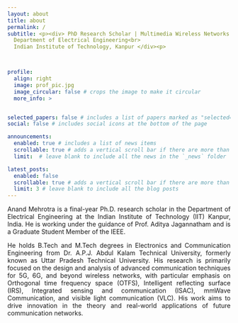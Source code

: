 ```yaml
---
layout: about
title: about
permalink: /
subtitle: <p><div> PhD Research Scholar | Multimedia Wireless Networks Lab |<br>
  Department of Electrical Engineering<br>
  Indian Institute of Technology, Kanpur </div><p>



profile:
  align: right
  image: prof_pic.jpg
  image_circular: false # crops the image to make it circular
  more_info: >


selected_papers: false # includes a list of papers marked as "selected={true}"
social: false # includes social icons at the bottom of the page

announcements:
  enabled: true # includes a list of news items
  scrollable: true # adds a vertical scroll bar if there are more than 3 news items
  limit:  # leave blank to include all the news in the `_news` folder

latest_posts:
  enabled: false
  scrollable: true # adds a vertical scroll bar if there are more than 3 new posts items
  limit: 3 # leave blank to include all the blog posts
---
```


<div style="text-align: justify;">
Anand Mehrotra is a final-year Ph.D. research scholar in the Department of Electrical Engineering at the Indian Institute of Technology (IIT) Kanpur, India. He is working under the guidance of Prof. Aditya Jagannatham and is a Graduate Student Member of the IEEE.

He holds B.Tech and M.Tech degrees in Electronics and Communication Engineering from Dr. A.P.J. Abdul Kalam Technical University, formerly known as Uttar Pradesh Technical University. His research is primarily focused on the design and analysis of advanced communication techniques for 5G, 6G, and beyond wireless networks, with particular emphasis on Orthogonal time frequency space (OTFS), Intelligent reflecting surface (IRS), Integrated sensing and communication (ISAC), mmWave Communication, and visible light communication (VLC). His work aims to drive innovation in the theory and real-world applications of future communication networks.
</div>
